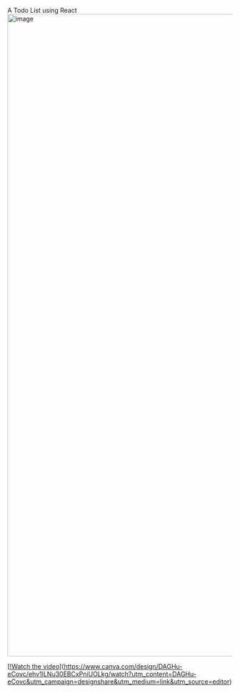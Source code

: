 A Todo List using React
<img width="1440" alt="image" src="https://github.com/nyt23/Todo-App/assets/153197020/db2ccab0-19e7-460c-a55a-36a64a4d8181">

[[!Watch the video](<img width="880" alt="image" src="https://github.com/nyt23/Todo-App/assets/153197020/04d51531-6cd0-41c9-8f63-4c4bdfe29fea">
)](https://www.canva.com/design/DAGHu-eCovc/ehv1ILNu30EBCxPniUOLkg/watch?utm_content=DAGHu-eCovc&utm_campaign=designshare&utm_medium=link&utm_source=editor)
